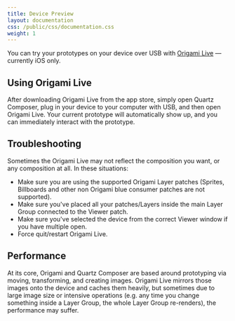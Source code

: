 ```yaml
---
title: Device Preview
layout: documentation
css: /public/css/documentation.css
weight: 1
---
```


You can try your prototypes on your device over USB with [Origami Live](http://itunes.apple.com/app/id942636206) — currently iOS only.

## Using Origami Live
After downloading Origami Live from the app store, simply open Quartz Composer, plug in your device to your computer with USB, and then open Origami Live. Your current prototype will automatically show up, and you can immediately interact with the prototype.

## Troubleshooting
Sometimes the Origami Live may not reflect the composition you want, or any composition at all. In these situations:

<ul class="bulleted-list">
	<li>Make sure you are using the supported Origami Layer patches (Sprites, Billboards and other non Origami blue consumer patches are not supported).</li>
	<li>Make sure you've placed all your patches/Layers inside the main Layer Group connected to the Viewer patch.</li>
	<li>Make sure you've selected the device from the correct Viewer window if you have multiple open.</li>
	<li>Force quit/restart Origami Live.</li>
</ul>

## Performance
At its core, Origami and Quartz Composer are based around prototyping via moving, transforming, and creating images. Origami Live mirrors those images onto the device and caches them heavily, but sometimes due to large image size or intensive operations (e.g. any time you change something inside a Layer Group, the whole Layer Group re-renders), the performance may suffer.